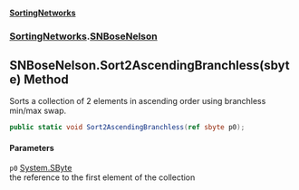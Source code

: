 #### [SortingNetworks](./index.md 'index')
### [SortingNetworks](./SortingNetworks.md 'SortingNetworks').[SNBoseNelson](./SortingNetworks-SNBoseNelson.md 'SortingNetworks.SNBoseNelson')
## SNBoseNelson.Sort2AscendingBranchless(sbyte) Method
Sorts a collection of 2 elements in ascending order using branchless min/max swap.  
```csharp
public static void Sort2AscendingBranchless(ref sbyte p0);
```
#### Parameters
<a name='SortingNetworks-SNBoseNelson-Sort2AscendingBranchless(sbyte)-p0'></a>
`p0` [System.SByte](https://docs.microsoft.com/en-us/dotnet/api/System.SByte 'System.SByte')  
the reference to the first element of the collection  
  
